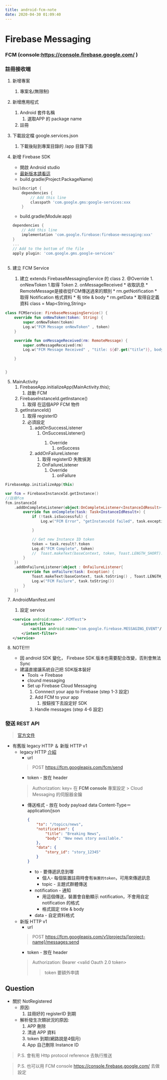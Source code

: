 ```yaml
---
title: android-fcm-note
date: 2020-04-30 01:09:40
---
```

# Firebase Messaging
### FCM (console:https://console.firebase.google.com/ )
### 註冊接收端
1. 新增專案
	1. 專案名(無限制)
2. 新增應用程式
	1. Android 套件名稱
		1. 選取APP 的 package name
	2. 註冊
3. 下載設定檔 google.services.json
	1. 下載後貼到專案目錄的 /app 目錄下面
4. 新增 Firebase SDK
	* 開啟 Android studio
    * [最新版本請看這](https://firebase.google.com/docs/android/setup)
	* build.gradle(Project:PackageName)
	```Groovy 
	buildscript {
		dependencies {
			// Add this line
			classpath 'com.google.gms:google-services:xxx
		}
	```
		
	* build.gradle(Module:app)
	```Groovy 
	dependencies {
		// Add this line
		implementation 'com.google.firebase:firebase-messaging:xxx'
	}
	...
	// Add to the bottom of the file
	apply plugin: 'com.google.gms.google-services'
		
	```
5. 建立 FCM Service
	1. 建立 extends FirebaseMessagingService 的 class
		2. @Override
			1. onNewToken
				1.取得 Token
			2. onMessageReceived
				* 收取訊息
                * RemoteMessage是接收從FCM傳送過來的類別
                    * rm.getNotification
                        * 取得 Notification 格式資料
                            * 有 title & body
                    * rm.getData
                        * 取得自定義資料 class =  Map<String,String>

```kt
class FCMService: FirebaseMessagingService() {
    override fun onNewToken(token: String) {
        super.onNewToken(token)
        Log.w("FCM Message onNewToken" , token)
    }

    override fun onMessageReceived(rm: RemoteMessage) {
        super.onMessageReceived(rm)
        Log.w("FCM Message Received" , "title: ${d?.get("title")}, body: ${d?.get("body")}")

    }


}
```
5. MainActivity
	1. FirebaseApp.initializeApp(MainActivity.this);
		1. 啟動 FCM
	2. FirebaseInstanceId.getInstance() 
		1. 取得 在這個APP FCM 物件
	3. getInstanceId()
		1. 取得 registerID
		2. 必須設定
			1. addOnSuccessListener
				1. OnSuccessListener<InstanceIdResult>()
					1. Override
						1. onSuccess
			2. addOnFailureListener 
				1. 取得 registerID 失敗偵測
				2. OnFailureListener
					1. Override
						1. onFailure
```kt
FirebaseApp.initializeApp(this)

var fcm = FirebaseInstanceId.getInstance()
//註冊fcm
fcm.instanceId
    .addOnCompleteListener(object:OnCompleteListener<InstanceIdResult>{
        override fun onComplete(task: Task<InstanceIdResult>) {
            if (!task.isSuccessful) {
                Log.w("FCM Error", "getInstanceId failed", task.exception)

            }

            // Get new Instance ID token
            token = task.result?.token
            Log.d("FCM Complete", token)
            //  Toast.makeText(baseContext, token, Toast.LENGTH_SHORT).show()
        }
    })
    .addOnFailureListener(object : OnFailureListener{
        override fun onFailure(task: Exception) {
            Toast.makeText(baseContext, task.toString() , Toast.LENGTH_SHORT).show()
            Log.w("FCM Failure", task.toString())
        }
    })
```
7. AndroidManifest.xml
	1. 設定 service
	```xml
	<service android:name=".FCMTest">
		<intent-filter>
			<action android:name="com.google.firebase.MESSAGING_EVENT"/>
		</intent-filter>
	</service>
	```
		
8. NOTE!!!!
	* 因 android SDK 變化， Firebase SDK 版本也需要配合改變，否則會無法 Sync
	* 建議直接讓系統自己把 SDK版本裝好
		* Tools -> Firebase
		* clound messaging
		* Set up Firebase Cloud Messaging
			1. Connnect your app to Firebase (step 1-3 設定)
			2. Add FCM to your app
				1. 按鈕按下去設定好 SDK
			3. Handle messages (step 4-6 設定)
					
### 發送 REST API
> [官方文件](https://firebase.google.com/docs/cloud-messaging/migrate-v1)
* 有舊版 legacy HTTP ＆ 新版 HTTP v1
    * legacy HTTP [介紹](https://firebase.google.com/docs/cloud-messaging/http-server-ref)
        * url   
        > POST https://fcm.googleapis.com/fcm/send
        * token - 放在 header
        > Authorization: key= 在 **FCM console** 專案設定 > Cloud Messaging 的伺服器金鑰
        * 傳送格式 - 放在 body payload data Content-Type＝application/json
            ```json
            {
                "to": "/topics/news",
                "notification": {
                    "title": "Breaking News",
                    "body": "New news story available."
                },
                "data": {
                    "story_id": "story_12345"
                }
            }
            ```
            * to - 要傳遞訊息到哪
                * 個人- 每個裝置註冊時會有`裝置的token`，可用來傳遞訊息
                * topic - 主題式群體傳送
            * notification - 通知
                * 用這個傳送，裝置會自動顯示 notification，不會用自定 notification 的格式
                * 格式固定 title & body
            * data - 自定資料格式
    * 新版 HTTP v1
        * url   
        > POST https://fcm.googleapis.com/v1/projects/[project-name]/messages:send
        * token - 放在 header
        > Authorization: Bearer <valid Oauth 2.0 token>
        >> token 要額外申請

## Question
* 關於 NotRegistered
	* 原因:
		1. 註冊好的 registerID 到期
	* 解析發生次類狀況的原因:
		1. APP 刪除
		2. 清過 APP 資料
		3. token 到期(網路說是4個月)
		4. App 自己刪除 Instance ID
> P.S. 會有用 Http protocol reference 去執行推送

> P.S. 也可以用 FCM console  https://console.firebase.google.com/ 去做設定

